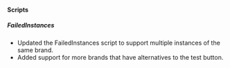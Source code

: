 
#### Scripts

##### FailedInstances

- Updated the FailedInstances script to support multiple instances of the same brand.
- Added support for more brands that have alternatives to the test button.
